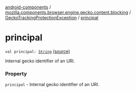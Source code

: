 [android-components](../../index.md) / [mozilla.components.browser.engine.gecko.content.blocking](../index.md) / [GeckoTrackingProtectionException](index.md) / [principal](./principal.md)

# principal

`val principal: `[`String`](https://kotlinlang.org/api/latest/jvm/stdlib/kotlin/-string/index.html) [(source)](https://github.com/mozilla-mobile/android-components/blob/master/components/browser/engine-gecko-beta/src/main/java/mozilla/components/browser/engine/gecko/content/blocking/GeckoTrackingProtectionException.kt#L14)

Internal gecko identifier of an URI.

### Property

`principal` - Internal gecko identifier of an URI.